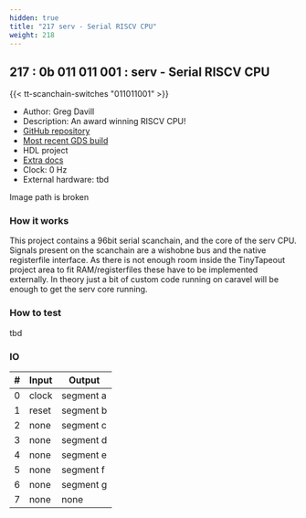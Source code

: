 ```yaml
---
hidden: true
title: "217 serv - Serial RISCV CPU"
weight: 218
---
```


## 217 : 0b 011 011 001 : serv - Serial RISCV CPU

{{< tt-scanchain-switches "011011001" >}}

* Author: Greg Davill
* Description: An award winning RISCV CPU!
* [GitHub repository](https://github.com/gregdavill/tt02-serv)
* [Most recent GDS build](https://github.com/gregdavill/tt02-serv/actions/runs/3605331942)
* HDL project
* [Extra docs](https://github.com/olofk/serv/tree/main)
* Clock: 0 Hz
* External hardware: tbd

Image path is broken

### How it works

This project contains a 96bit serial scanchain, and the core of the serv CPU. Signals present on the scanchain are a wishobne bus and the native registerfile interface. As there is not enough room inside the TinyTapeout project area to fit RAM/registerfiles these have to be implemented externally. In theory just a bit of custom code running on caravel will be enough to get the serv core running.

### How to test

tbd

### IO

| # | Input        | Output       |
|---|--------------|--------------|
| 0 | clock  | segment a |
| 1 | reset  | segment b |
| 2 | none  | segment c |
| 3 | none  | segment d |
| 4 | none  | segment e |
| 5 | none  | segment f |
| 6 | none  | segment g |
| 7 | none  | none |
